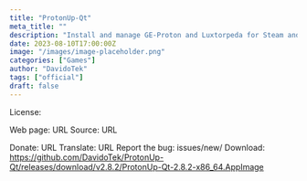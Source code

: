 ```yaml
---
title: "ProtonUp-Qt"
meta_title: ""
description: "Install and manage GE-Proton and Luxtorpeda for Steam and Wine-GE for Lutris with this graphical user interface"
date: 2023-08-10T17:00:00Z
image: "/images/image-placeholder.png"
categories: ["Games"]
author: "DavidoTek"
tags: ["official"]
draft: false
---
```


License:

Web page: URL
Source: URL

Donate: URL
Translate: URL
Report the bug: issues/new/
Download: https://github.com/DavidoTek/ProtonUp-Qt/releases/download/v2.8.2/ProtonUp-Qt-2.8.2-x86_64.AppImage
